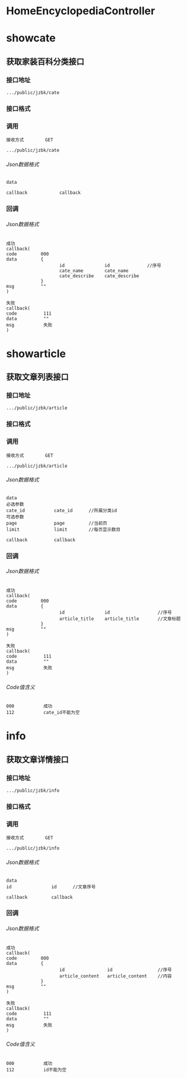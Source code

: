 # HomeEncyclopediaController #
# showcate #
## 获取家装百科分类接口


### 接口地址


```
.../public/jzbk/cate
```

### 接口格式

### 调用

```
接收方式        GET
```

```
.../public/jzbk/cate
```

###### Json数据格式
```
data

callback            callback
```

### 回调
###### Json数据格式

```
成功
callback(
code         000
data         {
                    id               id              //序号
                    cate_name        cate_name 
                    cate_describe    cate_describe
             }
msg          ""
)
```

```
失败
callback(
code          111
data          ""
msg           失败
)
```
# showarticle #
## 获取文章列表接口


### 接口地址


```
.../public/jzbk/article
```

### 接口格式

### 调用

```
接收方式        GET
```

```
.../public/jzbk/article
```

###### Json数据格式
```
data
必选参数
cate_id           cate_id      //所属分类id
可选参数 
page              page         //当前页
limit             limit        //每页显示数目

callback          callback
```

### 回调
###### Json数据格式

```
成功
callback(
code         000
data         {
                    id               id                  //序号
                    article_title    article_title       //文章标题
             }
msg          ""
)
```

```
失败
callback(
code          111
data          ""
msg           失败
)
```
###### Code值含义

```
000           成功
112           cate_id不能为空
```
# info
## 获取文章详情接口


### 接口地址


```
.../public/jzbk/info
```

### 接口格式

### 调用

```
接收方式        GET
```

```
.../public/jzbk/info
```

###### Json数据格式
```
data
id               id      //文章序号

callback         callback
```

### 回调
###### Json数据格式

```
成功
callback(
code         000
data         {
                    id                id                 //序号
                    article_content   article_content    //内容
             }
msg          ""
)
```

```
失败
callback(
code          111
data          ""
msg           失败
)
```
###### Code值含义

```
000           成功
112           id不能为空
```